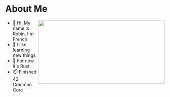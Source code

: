 # About Me
<img align='right' src="https://github-readme-stats.vercel.app/api/top-langs/?username=nargin&layout=compact" height=200 width=400>

- 👋 Hi, My name is Robin, I'm French
- 👀 I like learning new things
- 🌱 For now it's Rust
- 📫 Finished 42 Common Core

